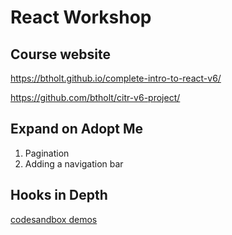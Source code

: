 # React Workshop

## Course website

<https://btholt.github.io/complete-intro-to-react-v6/>

<https://github.com/btholt/citr-v6-project/>

## Expand on Adopt Me

1. Pagination
2. Adding a navigation bar

## Hooks in Depth

[codesandbox demos](https://codesandbox.io/s/github/btholt/react-hooks-examples-v3/tree/master/)
